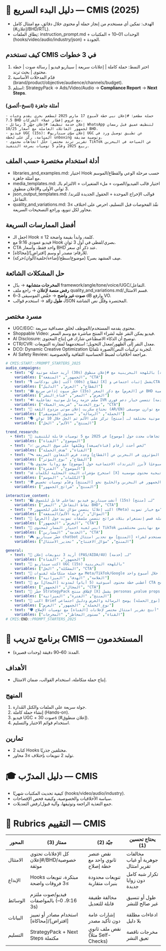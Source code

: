 <!-- CMIS:START::USER_GUIDE_AND_STARTERS -->
<!-- CMIS:START::USER_GUIDE -->
<!-- CMIS:START::UG_HEADER -->
# 🎯 دليل البدء السريع — CMIS (2025)

- الهدف: تمكين أي مستخدم من إنجاز حملة أو محتوى خلال دقائق، مع امتثال كامل (#إعلان/BHD/RTL).
- نِطاق الملفات: instruction_prompt.md + الوحدات 01–10 + المكتبات (hooks/video/audio/industry/json) + الجودة.
<!-- CMIS:END::UG_HEADER -->

<!-- CMIS:START::UG_WORKFLOWS -->
## كيف تستخدم CMIS في 3 خطوات
1) اختر النمط: حملة كاملة | إعلانات سريعة | سيناريو فيديو | رسالة صوت | خطة محتوى | بحث ترند.  
2) قدّم المدخلات الأساسية (brand/product/objective/audience/channels/budget).  
3) استلم: StrategyPack → Ads/Video/Audio → **Compliance Report** → **Next Steps**.

### أمثلة جاهزة (انسخ-ألصق)
```text
- حملة مطعم: #إعلان نبي خطة لأسبوع 17 مارس 2025 لمطعم بحري يقدم وجبات 7.5 BHD مع عروض إفطار عملاء الشركات.
- إعلان خدمة تنظيف: #إعلان جهّز 3 رسائل WhatsApp لتنظيف عميق قبل رمضان لجمهور العائلات العاملة مع أسعار 18/25 BHD.
- فيديو UGC (15s): #إعلان سوّي سيناريو UGC عن تطبيق توصيل ورد في المنامة، ركّز على لحظة unboxing وتوصية صديقة.
- تقرير ترند مختصر: حلّل اتجاهات محتوى TikTok عن السياحة في البحرين ربيع 2025 وقدّم 5 توصيات بسرعة التنفيذ.
```
<!-- CMIS:END::UG_WORKFLOWS -->

<!-- CMIS:START::UG_GUIDES -->

## أدلة استخدام مختصرة حسب الملف

* libraries_and_examples.md: اختيار Hook حسب مرحلة الوعي والقطاع/الموسم مع أمثلة جاهزة.
* media_templates.md: اختيار قالب الفيديو/الصوت + ملء المتغيرات + الالتزام بالـ 3 ثواني الأولى و#إعلان منطوق.
* json_output_templates.md: قوالب الإخراج الموحدة + الحقول الجديدة للترند/التفاعل.
* quality_and_variations.md: نفّذ الفحوصات قبل التسليم، احرص على اختلاف ≥3 محاور لكل تنويع، وراجع التصحيحات السريعة.

<!-- CMIS:END::UG_GUIDES -->

<!-- CMIS:START::UG_TIPS -->

## أفضل الممارسات السريعة

* اجعل الـ Hook ≤ 12 كلمة، وابدأ بقيمة واضحة.
* فيديو عمودي 9:16 مع Hook بصري/لفظي في أول 3 ثوانٍ.
* CTA واحد فقط، وأسعار BHD عند ذكر أي سعر.
* للأرقام: مصدر أو وسم [افتراض]/[محاكاة].
* صِف المشهد بصريًا (موضوع/سطح/إضاءة/خلفية/ألوان/حركة).

<!-- CMIS:END::UG_TIPS -->

<!-- CMIS:START::UG_TROUBLESHOOT -->

## حل المشكلات الشائعة

* **المخرجات متشابهة** → بدّل framework/angle/tone/voice/UGC/التفاعل.
* **رفض منصة لإعلان** → راجع ملف quality_and_variations.md/قسم الامتثال.
* **صوت غير واضح** → خفّض الموسيقى 3–6 dB وارفع VO.
* **طول زائد** → استخدم قوالب JSON المختصرة وقلّل نص الشاشة.

<!-- CMIS:END::UG_TROUBLESHOOT -->

<!-- CMIS:START::UG_GLOSSARY -->

## مسرد مختصر

* UGC/EGC: محتوى يقدمه المستخدم/الموظف لخلق مصداقية سريعة.
* Shoppable Video: فيديو يمكن النقر عليه لشراء المنتج مباشرة مع وسم السعر.
* AI Disclosure: توضيح أن الذكاء الاصطناعي شارك في إنتاج المحتوى.
* CTR/CVR: معدل النقر إلى الظهور/معدل التحويل؛ استخدمهما لمقارنة التنويعات.
* DCO: Dynamic Creative Optimization لتجربة تركيبات النص/الصورة تلقائيًا.
* AI Safety Review: مراجعة أخلاقيات لضبط الحساسية الثقافية والخصوصية.

<!-- CMIS:END::UG_GLOSSARY -->
<!-- CMIS:END::USER_GUIDE -->

<!-- CMIS:START::PROMPT_STARTERS -->
```yaml
# CMIS:START::PROMPT_STARTERS_2025
audio_campaigns:
  - text: "🎧 أريد حملة صوتية (30s) لـ [منتج/خدمة] باللهجة البحرينية مع #إعلان منطوق"
    variables: ["الجمهور", "المنفعة", "CTA"]
  - text: "🎙️ اكتب إعلان بودكاست (60s) لقطاع [X] يشمل إثبات اجتماعي وCTA واحد"
    variables: ["القطاع", "العرض", "الدليل"]
  - text: "📻 حضّر سبوت إذاعي سريع (15s) عن [العرض] مع ذكر السعر BHD والتنويه بالخصوصية"
    variables: ["العرض", "السعر", "قناة_النشر"]
  - text: "🔊 صمّم حزمة رسائل صوتية تفاعلية IVR لـ [الخدمة] تتضمن خيار دعم فوري"
    variables: ["نوع_الخدمة", "شريحة_العملاء", "CTA"]
  - text: "🎼 نحتاج سكربت إعلان صوتي مزدوج اللغة (AR/EN) حول [الحملة] مع توازن موسيقى/VO"
    variables: ["الحملة", "الرسالة", "مستوى_الموسيقى"]
  - text: "🗣️ أعطني 3 افتتاحيات صوتية مختلفة لـ [منتج] تركز على الألم ثم الحل خلال 10 ثوانٍ"
    variables: ["المنتج", "الألم", "الحل"]

trend_research:
  - text: "🔎 أحتاج تقرير اتجاهات محدث حول [موضوع] في 2025 مع 5 توصيات قابلة للتنفيذ"
    variables: ["الموضوع", "القناة"]
  - text: "📈 لخص أحدث أرقام [قناة/صيغة] وطبّقها على سوق البحرين"
    variables: ["القناة", "هدف_الحملة"]
  - text: "🛰️ حلّل ما يقوله المؤثرون في البحرين عن [القطاع] وحدد فرص التعاون السريعة"
    variables: ["القطاع", "نوع_المؤثر"]
  - text: "🗞️ اعطني موجزًا أسبوعيًا لأبرز الترندات الاجتماعية حول [موضوع] مع زوايا محتوى"
    variables: ["الموضوع", "الفترة"]
  - text: "📊 استخرج مؤشرات البحث المحلية لكلمات [X] واقترح إستراتيجية محتوى موسمية"
    variables: ["الكلمات", "الموسم"]
  - text: "🌍 قارِن بين سلوك الجمهور في البحرين والخليج نحو [المنتج] وقدّم توصيات تخصيص"
    variables: ["المنتج", "شرائح_الجمهور"]

interactive_content:
  - text: "🛍 أنشئ سيناريو فيديو تفاعلي قابل للتسوق (15s) لـ [منتج]"
    variables: ["نقاط التفاعل", "السعر BHD", "CTA"]
  - text: "❓ اكتب إعلانًا يتضمن سؤال تفاعلي للجمهور (Meta) مع خيار تصويت"
    variables: ["السؤال", "زاوية الألم/المنفعة"]
  - text: "🎯 صمّم حملة قصص إنستغرام بثلاث شرائح تتضمن ملصقات تصويت حول [العرض]"
    variables: ["العرض", "الجمهور", "CTA"]
  - text: "🧪 ابني لعبة اختيار المسار لمحتوى TikTok عن [الخدمة] مع نهايتين مختلفتين"
    variables: ["الخدمة", "المسارين", "CTA"]
  - text: "🎮 حضّر سيناريو chatbot تسويقي يوجّه المستخدم لشراء [المنتج] مع تحذير امتثال"
    variables: ["المنتج", "سؤال_الافتتاح", "تحذير_الامتثال"]

general:
  - text: "🧩 أريد 3 تنويعات إعلان (PAS/AIDA/4U) لـ [خدمة]"
    variables: ["الجمهور", "القناة"]
  - text: "🎥 اكتب سيناريو UGC (15s) باللهجة البحرينية"
    variables: ["المشكلة", "الحل", "CTA"]
  - text: "📢 صغ حملة متكاملة لقنوات Meta/TikTok/Google عن [العلامة] خلال أسبوع واحد"
    variables: ["العلامة", "الهدف", "الميزانية"]
  - text: "📝 أعطني خطة محتوى أسبوعية (5 أيام) لمدونة [المجال] مع CTA واضح"
    variables: ["المجال", "الجمهور", "CTA"]
  - text: "🚀 حضّر StrategyPack لإطلاق منتج [X] يشمل personas وvalue props وroadmap 30 يوم"
    variables: ["المنتج", "الفترة", "الميزانية"]
  - text: "🧠 اكتب Brief إبداعي سريع لحملة [نوع_الحملة] يوضح الرسالة والعرض ودليل اجتماعي"
    variables: ["نوع_الحملة", "الجمهور", "العرض"]
  - text: "🛡️ أنتج تقرير امتثال مختصر لإعلانات [القناة] مع توصيات الإصلاح"
    variables: ["القناة", "مستوى_المخاطر", "المخرجات"]
# CMIS:END::PROMPT_STARTERS_2025
```
<!-- CMIS:END::PROMPT_STARTERS -->
<!-- CMIS:END::USER_GUIDE_AND_STARTERS -->

<!-- CMIS:START::TRAINING_AND_EVALUATION -->
<!-- CMIS:START::TRAINING_OUTLINE -->
<!-- CMIS:START::TRAINING_OUTLINE -->
# 🧭 برنامج تدريب CMIS — المستخدمون
- المدة: 60–90 دقيقة (وحدات قصيرة).
## الأهداف
- إنتاج حملة متكاملة، استخدام القوالب، ضمان الامتثال.
## المنهج
1) جولة سريعة على الملفات والكتل المُدارة.
2) إنشاء حملة كاملة (Hands-on).
3) فيديو UGC + صوت 30s (#إعلان منطوق).
4) استخدام قوائم الاختبار والتسليم.
## تمارين
- كتابة 2 Hooks مختلفين جذريًا.
- توليد 2 تنويعات بإختلاف ≥3 محاور.
<!-- CMIS:END::TRAINING_OUTLINE -->
<!-- CMIS:END::TRAINING_OUTLINE -->

<!-- CMIS:START::TRAINER_GUIDE -->
<!-- CMIS:START::TRAINER_GUIDE -->
# 🎓 دليل المدرّب — CMIS
- كيفية تحديث المكتبات شهريًا (hooks/video/audio/industry).
- سياسة الأخلاقيات والخصوصية، وكيفية فحص الإفصاحات.
- جمع التغذية الراجعة وتوثيقها، وآلية قبول/رفض التعديلات.
<!-- CMIS:END::TRAINER_GUIDE -->
<!-- CMIS:END::TRAINER_GUIDE -->

<!-- CMIS:START::EVALUATION_RUBRICS -->
<!-- CMIS:START::EVAL_RUBRICS -->
# 🧮 Rubrics التقييم — CMIS
| المحور | ممتاز (3) | جيّد (2) | يحتاج تحسين (1) |
| --- | --- | --- | --- |
| الامتثال | كل الإعلانات تحتوي #إعلان/BHD/خصوصية موثقة | نقص عنصر ثانوي واحد مع خطة إصلاح | مخالفات جوهرية أو غياب تقرير امتثال |
| الإبداع | Hooks مبتكرة، تنويعات ≥3 فروقات واضحة | تنويعات محدودة بنبرات متقاربة | تكرار شبه كامل دون زوايا جديدة |
| الوسائط | فيديو/صوت ملتزم بالمواصفات (9:16، 0–3s) | مخالفة طفيفة قابلة للتعديل | طول أو تنسيق غير صالح للنشر |
| البيانات | استخدام مصادر أو تمييز [افتراض]/[محاكاة] | إشارات عامة دون تأكيد مصدر | ادعاءات مطلقة بلا دليل |
| التسليم | StrategyPack + Next Steps مكتملة | نقص ملف ثانوي (مثلاً Self-Checks) | مخرجات ناقصة تعيق النشر |
<!-- CMIS:END::EVAL_RUBRICS -->
<!-- CMIS:END::EVALUATION_RUBRICS -->
<!-- CMIS:END::TRAINING_AND_EVALUATION -->
